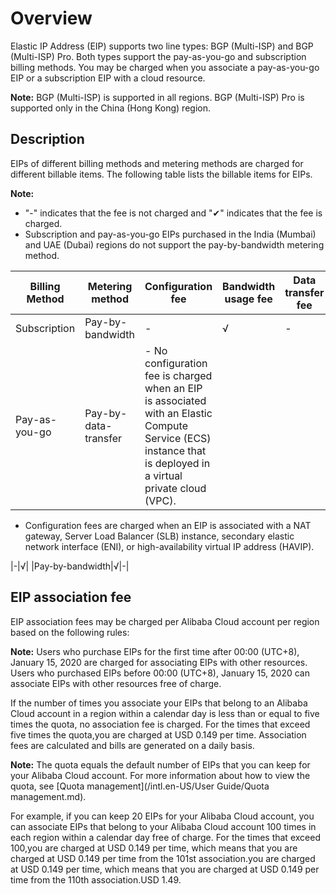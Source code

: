 # Overview

Elastic IP Address \(EIP\) supports two line types: BGP \(Multi-ISP\) and BGP \(Multi-ISP\) Pro. Both types support the pay-as-you-go and subscription billing methods. You may be charged when you associate a pay-as-you-go EIP or a subscription EIP with a cloud resource.

**Note:** BGP \(Multi-ISP\) is supported in all regions. BGP \(Multi-ISP\) Pro is supported only in the China \(Hong Kong\) region.

## Description

EIPs of different billing methods and metering methods are charged for different billable items. The following table lists the billable items for EIPs.

**Note:**

-   "-" indicates that the fee is not charged and "✔" indicates that the fee is charged.
-   Subscription and pay-as-you-go EIPs purchased in the India \(Mumbai\) and UAE \(Dubai\) regions do not support the pay-by-bandwidth metering method.

|Billing Method|Metering method|Configuration fee|Bandwidth usage fee|Data transfer fee|
|--------------|---------------|-----------------|-------------------|-----------------|
|Subscription|Pay-by-bandwidth|-|√|-|
|Pay-as-you-go|Pay-by-data-transfer|-   No configuration fee is charged when an EIP is associated with an Elastic Compute Service \(ECS\) instance that is deployed in a virtual private cloud \(VPC\).
-   Configuration fees are charged when an EIP is associated with a NAT gateway, Server Load Balancer \(SLB\) instance, secondary elastic network interface \(ENI\), or high-availability virtual IP address \(HAVIP\).

|-|√|
|Pay-by-bandwidth|√|-|

## EIP association fee

EIP association fees may be charged per Alibaba Cloud account per region based on the following rules:

**Note:** Users who purchase EIPs for the first time after 00:00 \(UTC+8\), January 15, 2020 are charged for associating EIPs with other resources. Users who purchased EIPs before 00:00 \(UTC+8\), January 15, 2020 can associate EIPs with other resources free of charge.

If the number of times you associate your EIPs that belong to an Alibaba Cloud account in a region within a calendar day is less than or equal to five times the quota, no association fee is charged. For the times that exceed five times the quota,you are charged at USD 0.149 per time. Association fees are calculated and bills are generated on a daily basis.

**Note:** The quota equals the default number of EIPs that you can keep for your Alibaba Cloud account. For more information about how to view the quota, see [Quota management](/intl.en-US/User Guide/Quota management.md).

For example, if you can keep 20 EIPs for your Alibaba Cloud account, you can associate EIPs that belong to your Alibaba Cloud account 100 times in each region within a calendar day free of charge. For the times that exceed 100,you are charged at USD 0.149 per time, which means that you are charged at USD 0.149 per time from the 101st association.you are charged at USD 0.149 per time, which means that you are charged at USD 0.149 per time from the 110th association.USD 1.49.

